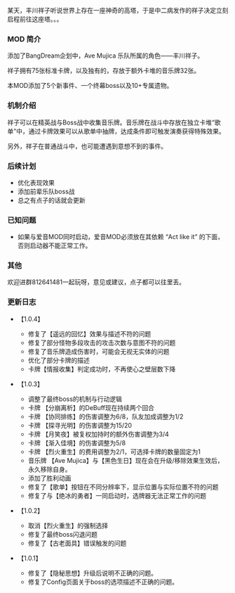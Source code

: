 某天，丰川祥子听说世界上存在一座神奇的高塔，于是中二病发作的祥子决定立刻启程前往这座塔。。。


### MOD 简介

添加了BangDream企划中，Ave Mujica 乐队所属的角色——丰川祥子。

祥子拥有75张标准卡牌，以及独有的，存放于额外卡堆的音乐牌32张。

本MOD添加了5个新事件、一个终幕boss以及10+专属遗物。

### 机制介绍

祥子可以在精英战与Boss战中收集音乐牌。音乐牌在战斗中存放在独立卡堆“歌单”中，通过卡牌效果可以从歌单中抽牌，达成条件即可触发演奏获得特殊效果。

另外，祥子在普通战斗中，也可能遭遇到意想不到的事件。

### 后续计划

- 优化表现效果
- 添加前辈乐队boss战
- 总之有点子的话就会更新

### 已知问题

- 如果与爱音MOD同时启动，爱音MOD必须放在其依赖 “Act like it” 的下面，否则启动器不能正常工作。

### 其他

欢迎进群812641481一起玩呀，意见或建议，点子都可以往里丢。


### 更新日志
- 【1.0.4】
  - 修复了【遥远的回忆】效果与描述不符的问题
  - 修复了部分怪物多段攻击的攻击次数与意图不符的问题
  - 修复了音乐牌造成伤害时，可能会无视无实体的问题
  - 优化了部分卡牌的描述
  - 卡牌【情报收集】判定成功时，不再使心之壁层数下降

- 【1.0.3】
  - 调整了最终boss的机制与行动逻辑
  - 卡牌 【分崩离析】的DeBuff现在持续两个回合
  - 卡牌 【协同排练】的伤害调整为6/8，队友加成调整为1/2
  - 卡牌 【探寻光明】的伤害调整为15/20
  - 卡牌 【月笑夜】被复权加持时的额外伤害调整为3/4
  - 卡牌 【渐入佳境】的伤害调整为5/8
  - 卡牌 【烈火重生】的费用调整为2/1，可选择卡牌的数量固定为1
  - 音乐牌 【Ave Mujica】与【黑色生日】现在会在升级/移除效果生效后，永久移除自身。
  - 添加了胜利动画
  - 修复了【歌单】按钮在不同分辨率下，显示位置与实际位置不符的问题
  - 修复了与【绝冰的勇者】一同启动时，选牌器无法正常工作的问题

- 【1.0.2】
  - 取消【烈火重生】的强制选择
  - 修复了最终boss闪退问题
  - 修复了【古老面具】错误触发的问题

- 【1.0.1】
  - 修复了【隐秘思想】升级后说明不正确的问题。
  - 修复了Config页面关于boss的选项描述不正确的问题。


